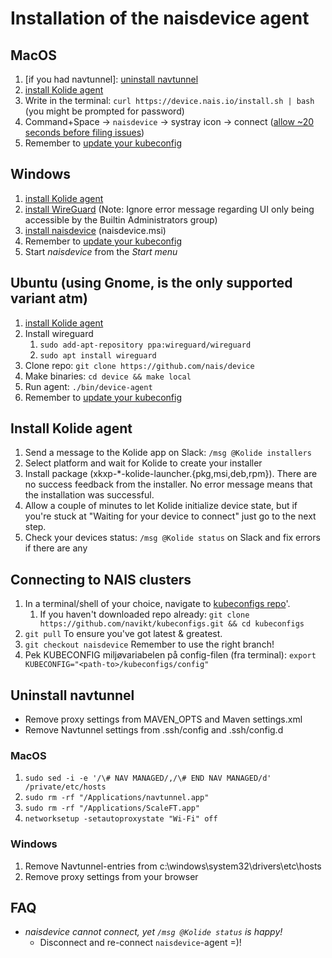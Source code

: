 # Installation of the naisdevice agent

## MacOS
1. [if you had navtunnel]: [uninstall navtunnel](#uninstall-navtunnel)
2. [install Kolide agent](#install-kolide-agent)
3. Write in the terminal: `curl https://device.nais.io/install.sh | bash` (you might be prompted for password)
4. Command+Space -> `naisdevice` -> systray icon -> connect ([allow ~20 seconds before filing issues](https://github.com/nais/device/issues/38))
5. Remember to [update your kubeconfig](#connecting-to-nais-clusters)

## Windows
1. [install Kolide agent](#install-kolide-agent)
2. [install WireGuard](https://www.wireguard.com/install/) (Note: Ignore error message regarding UI only being accessible by the Builtin Administrators group)
3. [install naisdevice](https://github.com/nais/device/releases/latest) (naisdevice.msi)
4. Remember to [update your kubeconfig](#connecting-to-nais-clusters)
5. Start _naisdevice_ from the _Start menu_ 

## Ubuntu (using Gnome, is the only supported variant atm)
1. [install Kolide agent](#install-kolide-agent)
2. Install wireguard
	1. `sudo add-apt-repository ppa:wireguard/wireguard`
	2. `sudo apt install wireguard`
3. Clone repo: `git clone https://github.com/nais/device`
4. Make binaries: `cd device && make local`
5. Run agent: `./bin/device-agent`
6. Remember to [update your kubeconfig](#connecting-to-nais-clusters)

## Install Kolide agent
1. Send a message to the Kolide app on Slack: `/msg @Kolide installers`
2. Select platform and wait for Kolide to create your installer
3. Install package (xkxp-\*-kolide-launcher.{pkg,msi,deb,rpm}). There are no success feedback from the installer. No error message means that the installation was successful.
4. Allow a couple of minutes to let Kolide initialize device state, but if you're stuck at "Waiting for your device to connect" just go to the next step.
5. Check your devices status: `/msg @Kolide status` on Slack and fix errors if there are any


## Connecting to NAIS clusters
1. In a terminal/shell of your choice, navigate to [kubeconfigs repo](https://github.com/navikt/kubeconfigs)'.
   1. If you haven't downloaded repo already: `git clone https://github.com/navikt/kubeconfigs.git && cd kubeconfigs`
2. `git pull` To ensure you've got latest & greatest.
3. `git checkout naisdevice` Remember to use the right branch!
4. Pek KUBECONFIG miljøvariabelen på config-filen (fra terminal): `export KUBECONFIG="<path-to>/kubeconfigs/config" `

## Uninstall navtunnel
* Remove proxy settings from MAVEN_OPTS and Maven settings.xml
* Remove Navtunnel settings from .ssh/config and .ssh/config.d

### MacOS
1. `sudo sed -i -e '/\# NAV MANAGED/,/\# END NAV MANAGED/d' /private/etc/hosts`
2. `sudo rm -rf "/Applications/navtunnel.app"`
3. `sudo rm -rf "/Applications/ScaleFT.app"`
4. `networksetup -setautoproxystate "Wi-Fi" off`

### Windows
1. Remove Navtunnel-entries from c:\windows\system32\drivers\etc\hosts
2. Remove proxy settings from your browser

## FAQ
* _naisdevice cannot connect, yet `/msg @Kolide status` is happy!_
	* Disconnect and re-connect `naisdevice`-agent =)!
